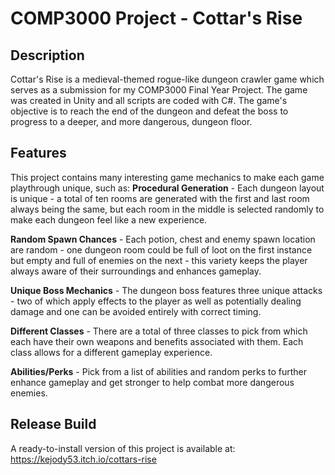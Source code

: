 # COMP3000 Project - Cottar's Rise
## Description
Cottar's Rise is a medieval-themed rogue-like dungeon crawler game which serves as a submission for my COMP3000 Final Year Project. The game was created in Unity and all scripts are coded with C#.
The game's objective is to reach the end of the dungeon and defeat the boss to progress to a deeper, and more dangerous, dungeon floor.

## Features
This project contains many interesting game mechanics to make each game playthrough unique, such as:
**Procedural Generation** - Each dungeon layout is unique - a total of ten rooms are generated with the first and last room always being the same, but each room in the middle is selected randomly to make each dungeon feel like a new experience.

**Random Spawn Chances** - Each potion, chest and enemy spawn location are random - one dungeon room could be full of loot on the first instance but empty and full of enemies on the next - this variety keeps the player always aware of their surroundings and enhances gameplay.

**Unique Boss Mechanics** - The dungeon boss features three unique attacks - two of which apply effects to the player as well as potentially dealing damage and one can be avoided entirely with correct timing.

**Different Classes** - There are a total of three classes to pick from which each have their own weapons and benefits associated with them. Each class allows for a different gameplay experience.

**Abilities/Perks** - Pick from a list of abilities and random perks to further enhance gameplay and get stronger to help combat more dangerous enemies.

## Release Build
A ready-to-install version of this project is available at:
https://kejody53.itch.io/cottars-rise
